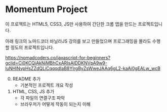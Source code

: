 # Momentum Project

이 프로젝트는 HTML5, CSS3, JS만 사용하여 간단한 크롬 앱을 만드는 프로젝트입니다.

아래 링크의 노마드코더 바닐라JS 강의를 보고 만들었으며 프로그래밍을 몰라도 수행 할 정도의 프로젝트입니다.

https://nomadcoders.co/javascript-for-beginners?gclid=Cj0KCQiAkNiMBhCxARIsAIDDKNVpA9w9-luNHlNvpHsZZdQLiCqqqdIaB8YIrgByZsWweJAAq6gL2-kaAi0gEALw_wcB



0. README 추가
   - 기본적인 프로젝트 개요 작성
1. HTML, CSS, JS 추가
   - 각 파일의 연결구조 파악
   - 브라우저가 어떻게 작동이 되는지 이해
